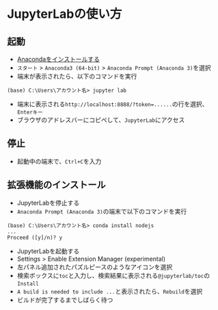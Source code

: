 # JupyterLabの使い方

## 起動

- [Anacondaをインストールする](pc-anaconda.md)
- `スタート` > `Anaconda3 (64-bit)` > `Anaconda Prompt (Anaconda 3)`を選択
- 端末が表示されたら、以下のコマンドを実行

```
(base) C:\Users\アカウント名> jupyter lab
```

- 端末に表示される`http://localhost:8888/?token=......`の行を選択、`Enterキー`
- ブラウザのアドレスバーにコピペして、`JupyterLab`にアクセス

## 停止

- 起動中の端末で、`Ctrl+C`を入力

## 拡張機能のインストール

- JupyterLabを停止する
- `Anaconda Prompt (Anaconda 3)`の端末で以下のコマンドを実行

```
(base) C:\Users\アカウント名> conda install nodejs
...
Proceed ([y]/n)? y
```
- JupyterLabを起動する
- Settings > Enable Extension Manager (experimental)
- 左パネル追加されたパズルピースのようなアイコンを選択
- 検索ボックスに`toc`と入力し、検索結果に表示される`@jupyterlab/toc`の`Install`
- `A build is needed to include ...`と表示されたら、`Rebuild`を選択
- ビルドが完了するまでしばらく待つ
